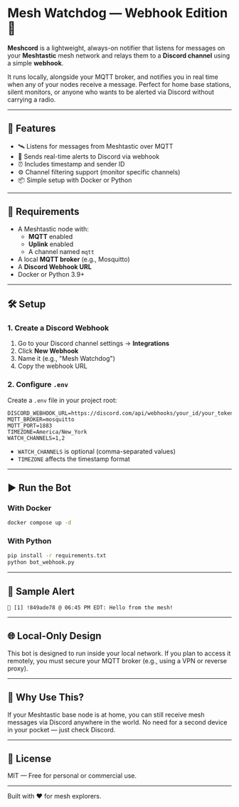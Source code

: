 # Mesh Watchdog — Webhook Edition 📡

**Meshcord** is a lightweight, always-on notifier that listens for messages on your **Meshtastic** mesh network and relays them to a **Discord channel** using a simple **webhook**.

It runs locally, alongside your MQTT broker, and notifies you in real time when any of your nodes receive a message. Perfect for home base stations, silent monitors, or anyone who wants to be alerted via Discord without carrying a radio.

---

## 🚀 Features

- 🛰️ Listens for messages from Meshtastic over MQTT
- 🔗 Sends real-time alerts to Discord via webhook
- ⏰ Includes timestamp and sender ID
- ⚙️ Channel filtering support (monitor specific channels)
- 📦 Simple setup with Docker or Python

---

## 🔧 Requirements

- A Meshtastic node with:
  - **MQTT** enabled
  - **Uplink** enabled
  - A channel named `mqtt`
- A local **MQTT broker** (e.g., Mosquitto)
- A **Discord Webhook URL**
- Docker or Python 3.9+

---

## 🛠️ Setup

### 1. Create a Discord Webhook

1. Go to your Discord channel settings → **Integrations**
2. Click **New Webhook**
3. Name it (e.g., "Mesh Watchdog")
4. Copy the webhook URL

### 2. Configure `.env`

Create a `.env` file in your project root:

```env
DISCORD_WEBHOOK_URL=https://discord.com/api/webhooks/your_id/your_token
MQTT_BROKER=mosquitto
MQTT_PORT=1883
TIMEZONE=America/New_York
WATCH_CHANNELS=1,2
```

- `WATCH_CHANNELS` is optional (comma-separated values)
- `TIMEZONE` affects the timestamp format

---

## ▶️ Run the Bot

### With Docker
```bash
docker compose up -d
```

### With Python
```bash
pip install -r requirements.txt
python bot_webhook.py
```

---

## 🧾 Sample Alert

```
📡 [1] !849ade78 @ 06:45 PM EDT: Hello from the mesh!
```

---

## 🌐 Local-Only Design

This bot is designed to run inside your local network. If you plan to access it remotely, you must secure your MQTT broker (e.g., using a VPN or reverse proxy).

---

## 🧠 Why Use This?

If your Meshtastic base node is at home, you can still receive mesh messages via Discord anywhere in the world. No need for a second device in your pocket — just check Discord.

---

## 🪪 License

MIT — Free for personal or commercial use.

---

Built with ❤️ for mesh explorers.